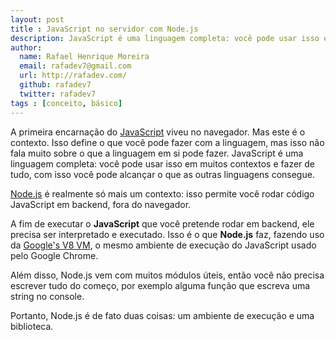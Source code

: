 ```yaml
---
layout: post
title : JavaScript no servidor com Node.js
description: JavaScript é uma linguagem completa: você pode usar isso em muitos contextos e fazer de tudo, com isso você pode alcançar o que as outras linguagens consegue.
author:
  name: Rafael Henrique Moreira
  email: rafadev7@gmail.com
  url: http://rafadev.com/
  github: rafadev7
  twitter: rafadev7
tags : [conceito, básico]
---
```

A primeira encarnação do [JavaScript][] viveu no navegador. Mas este é o contexto. Isso define o que você pode fazer com a linguagem, mas isso não fala muito sobre o que a linguagem em si pode fazer. JavaScript é uma linguagem completa: você pode usar isso em muitos contextos e fazer de tudo, com isso você pode alcançar o que as outras linguagens consegue.

[Node.js][] é realmente só mais um contexto: isso permite você rodar código JavaScript em backend, fora do navegador.

A fim de executar o **JavaScript** que você pretende rodar em backend, ele precisa ser interpretado e executado. Isso é o que **Node.js** faz, fazendo uso da [Google's V8 VM][], o mesmo ambiente de execução do JavaScript usado pelo Google Chrome.

Além disso, Node.js vem com muitos módulos úteis, então você não precisa escrever tudo do começo, por exemplo alguma função que escreva uma string no console.

Portanto, Node.js é de fato duas coisas: um ambiente de execução e uma biblioteca.

[Node.js]: http://nodejs.org/
[JavaScript]: http://pt.wikipedia.org/wiki/JavaScript
[Google's V8 VM]: http://code.google.com/p/v8/